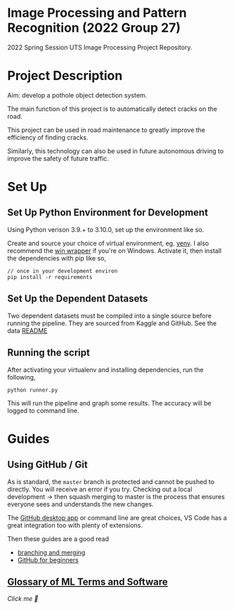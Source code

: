# Image Processing and Pattern Recognition (2022 Group 27)

2022 Spring Session UTS Image Processing Project Repository. 

# Project Description

Aim: develop a pothole object detection system.

The main function of this project is to automatically detect cracks on the road. 

This project can be used in road maintenance to greatly improve the efficiency of finding cracks. 

Similarly, this technology can also be used in future autonomous driving to improve the safety of future traffic. 

# Set Up

## Set Up Python Environment for Development

Using Python verison 3.9.+ to 3.10.0, set up the environment like so.

Create and source your choice of virtual environment, eg. [venv](https://virtualenv.pypa.io/en/latest/). I also recommend the [win wrapper](https://pypi.org/project/virtualenvwrapper-win/) if you're on Windows. Activate it, then install the dependencies with pip like so,

```
// once in your development environ
pip install -r requirements
```

## Set Up the Dependent Datasets

Two dependent datasets must be compiled into a single source before running the pipeline. They are sourced from Kaggle and GitHub. See the data [README](/data/README.md)

## Running the script

After activating your virtualenv and installing dependencies, run the following,

```
python runner.py
```

This will run the pipeline and graph some results. The accuracy will be logged to command line.

# Guides

## Using GitHub / Git

As is standard, the `master` branch is protected and cannot be pushed to directly. You will receive an error if you try.
Checking out a local development -> then squash merging to master is the process that ensures everyone sees and understands the new changes.

The [GitHub desktop app](https://desktop.github.com/) or command line are great choices, VS Code has a great integration too with plenty of extensions.

Then these guides are a good read

* [branching and merging](https://git-scm.com/book/en/v2/Git-Branching-Basic-Branching-and-Merging)
* [GitHub for beginners](https://product.hubspot.com/blog/git-and-github-tutorial-for-beginners)

## [Glossary of ML Terms and Software](https://github.com/albert118/UTS-Professional-Studio-MyRobotPlot/blob/master/Docs/Collecting%20notes.md)

_Click me 🔼_

